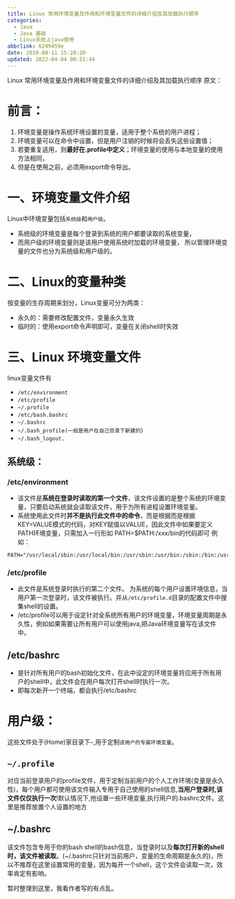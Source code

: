 ```yaml
---
title: Linux 常用环境变量及作用和环境变量文件的详细介绍及其加载执行顺序
categories: 
  - Java
  - Java 基础
  - Linux系统上java使用
abbrlink: 6249459e
date: 2018-08-11 15:28:20
updated: 2022-04-04 00:51:44
---
```

Linux 常用环境变量及作用和环境变量文件的详细介绍及其加载执行顺序
原文：

# 前言：
1. 环境变量是操作系统环境设置的变量，适用于整个系统的用户进程；
2. 环境变量可以在命令中设置，但是用户注销的时候将会丢失这些设置值；
3. 若要重复适用，则**最好在.profile中定义**；环境变量的使用与本地变量的使用方法相同，
4. 但是在使用之前，必须用export命令导出。

# 一、环境变量文件介绍  

Linux中环境变量包括`系统级`和`用户级`。
- 系统级的环境变量是每个登录到系统的用户都要读取的系统变量，
- 而用户级的环境变量则是该用户使用系统时加载的环境变量，
所以管理环境变量的文件也分为系统级和用户级的。

# 二、Linux的变量种类

按变量的生存周期来划分，Linux变量可分为两类：

- 永久的：需要修改配置文件，变量永久生效
- 临时的：使用export命令声明即可，变量在关闭shell时失效

# 三、Linux 环境变量文件

linux变量文件有
- `/etc/environment `
-  `/etc/profile`
- `~/.profile`
- `/etc/bash.bashrc`
- `~/.bashrc`
- `~/.bash_profile(一般是用户在自己目录下新建的`）
- `~/.bash_logout.`

## 系统级：

### /etc/environment
- 该文件是**系统在登录时读取的第一个文件**，该文件设置的是整个系统的环境变量，只要启动系统就会读取该文件，用于为所有进程设置环境变量。
- 系统使用此文件时**并不是执行此文件中的命令**，而是根据而是根据KEY=VALUE模式的代码，对KEY赋值以VALUE，因此文件中如果要定义PATH环境变量，只需加入一行形如 PATH=$PATH:/xxx/bin的代码即可
例如：
```
PATH="/usr/local/sbin:/usr/local/bin:/usr/sbin:/usr/bin:/sbin:/bin:/usr/games:/usr/local/games"
```

### /etc/profile
- 此文件是系统登录时执行的第二个文件。 为系统的每个用户设置环境信息，当用户第一次登录时，该文件被执行。并从`/etc/profile.d`目录的配置文件中搜集shell的设置。
- /etc/profile可以用于设定针对全系统所有用户的环境变量，环境变量周期是永久性，例如如果需要让所有用户可以使用java,把Java环境变量写在该文件中。

## /etc/bashrc

- 是针对所有用户的bash初始化文件，在此中设定的环境变量将应用于所有用户的shell中，此文件会在用户每次打开shell时执行一次。
- 即每次新开一个终端，都会执行/etc/bashrc

# 用户级：
这些文件处于(Home)家目录下`~`,用于定制`该用户的专属环境变量`。

## `~/.profile`

对应当前登录用户的profile文件，用于定制当前用户的个人工作环境(变量是永久性)，每个用户都可使用该文件输入专用于自己使用的shell信息,**当用户登录时,该文件仅仅执行一次**!默认情况下,他设置一些环境变量,执行用户的.bashrc文件。这里是推荐放置个人设置的地方

## ~/.bashrc

该文件包含专用于你的bash shell的bash信息，当登录时以及**每次打开新的shell时，该文件被读取**。(~/.bashrc只针对当前用户，变量的生命周期是永久的)，所以不推荐在这里设置常用的变量，因为每开一个shell，这个文件会读取一次，效率肯定有影响。

暂时整理到这里，我看作者写的有点乱。
